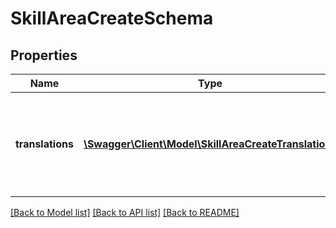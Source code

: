 # SkillAreaCreateSchema

## Properties
Name | Type | Description | Notes
------------ | ------------- | ------------- | -------------
**translations** | [**\Swagger\Client\Model\SkillAreaCreateTranslations**](SkillAreaCreateTranslations.md) | Array of translations, the system default language translation is mandatory | 

[[Back to Model list]](../README.md#documentation-for-models) [[Back to API list]](../README.md#documentation-for-api-endpoints) [[Back to README]](../README.md)



